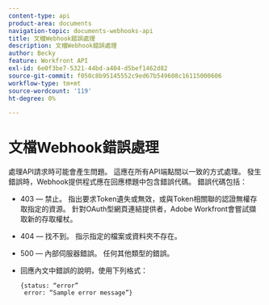 ```yaml
---
content-type: api
product-area: documents
navigation-topic: documents-webhooks-api
title: 文檔Webhook錯誤處理
description: 文檔Webhook錯誤處理
author: Becky
feature: Workfront API
exl-id: 6e0f3be7-5321-44bd-a404-d5bef1462d82
source-git-commit: f050c8b95145552c9ed67b549608c16115000606
workflow-type: tm+mt
source-wordcount: '119'
ht-degree: 0%

---
```


# 文檔Webhook錯誤處理

處理API請求時可能會產生問題。 這應在所有API端點間以一致的方式處理。 發生錯誤時，Webhook提供程式應在回應標題中包含錯誤代碼。 錯誤代碼包括：

* 403 — 禁止。 指出要求Token遺失或無效，或與Token相關聯的認證無權存取指定的資源。 針對OAuth型網頁連結提供者，Adobe Workfront會嘗試擷取新的存取權杖。

* 404 — 找不到。 指示指定的檔案或資料夾不存在。

* 500 — 內部伺服器錯誤。 任何其他類型的錯誤。

* 回應內文中錯誤的說明，使用下列格式：

   ```
   {status: “error”
    error: “Sample error message”}
   ```
